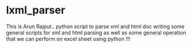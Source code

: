 # lxml_parser
This is Arun Rajput..
python script to parse xml and html doc
writing some general scripts for xml and html parsing as well as some general operation that we can perform on excel sheet using python !!! 
